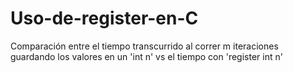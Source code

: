 # Uso-de-register-en-C
Comparación entre el tiempo transcurrido al correr m iteraciones guardando los valores en un 'int n' vs el tiempo con 'register int n'
